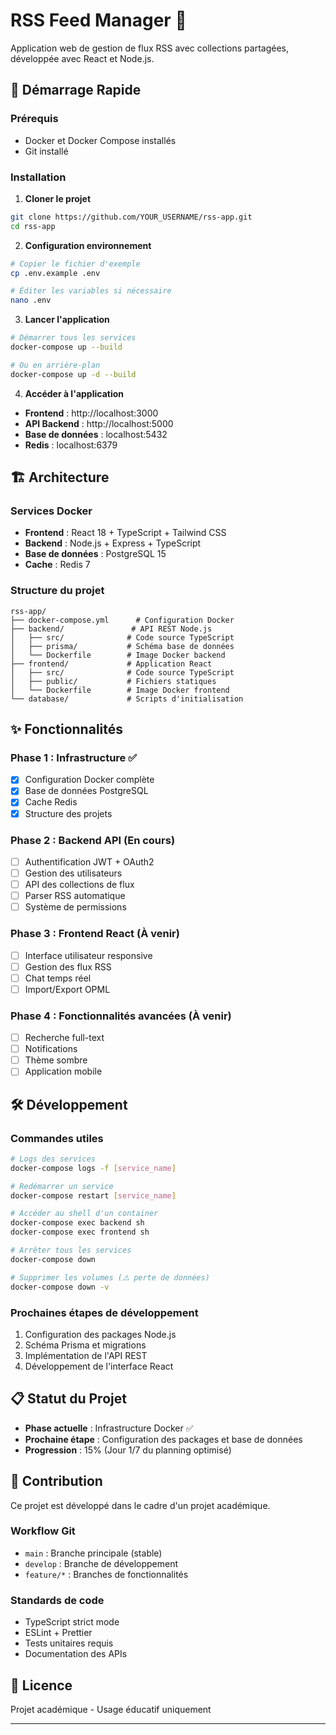 # RSS Feed Manager 📰

Application web de gestion de flux RSS avec collections partagées, développée avec React et Node.js.

## 🚀 Démarrage Rapide

### Prérequis
- Docker et Docker Compose installés
- Git installé

### Installation

1. **Cloner le projet**
```bash
git clone https://github.com/YOUR_USERNAME/rss-app.git
cd rss-app
```

2. **Configuration environnement**
```bash
# Copier le fichier d'exemple
cp .env.example .env

# Éditer les variables si nécessaire
nano .env
```

3. **Lancer l'application**
```bash
# Démarrer tous les services
docker-compose up --build

# Ou en arrière-plan
docker-compose up -d --build
```

4. **Accéder à l'application**
- **Frontend** : http://localhost:3000
- **API Backend** : http://localhost:5000
- **Base de données** : localhost:5432
- **Redis** : localhost:6379

## 🏗️ Architecture

### Services Docker
- **Frontend** : React 18 + TypeScript + Tailwind CSS
- **Backend** : Node.js + Express + TypeScript
- **Base de données** : PostgreSQL 15
- **Cache** : Redis 7

### Structure du projet
```
rss-app/
├── docker-compose.yml      # Configuration Docker
├── backend/               # API REST Node.js
│   ├── src/              # Code source TypeScript
│   ├── prisma/           # Schéma base de données
│   └── Dockerfile        # Image Docker backend
├── frontend/             # Application React
│   ├── src/              # Code source TypeScript
│   ├── public/           # Fichiers statiques
│   └── Dockerfile        # Image Docker frontend
└── database/             # Scripts d'initialisation
```

## ✨ Fonctionnalités

### Phase 1 : Infrastructure ✅
- [x] Configuration Docker complète
- [x] Base de données PostgreSQL
- [x] Cache Redis
- [x] Structure des projets

### Phase 2 : Backend API (En cours)
- [ ] Authentification JWT + OAuth2
- [ ] Gestion des utilisateurs
- [ ] API des collections de flux
- [ ] Parser RSS automatique
- [ ] Système de permissions

### Phase 3 : Frontend React (À venir)
- [ ] Interface utilisateur responsive
- [ ] Gestion des flux RSS
- [ ] Chat temps réel
- [ ] Import/Export OPML

### Phase 4 : Fonctionnalités avancées (À venir)
- [ ] Recherche full-text
- [ ] Notifications
- [ ] Thème sombre
- [ ] Application mobile

## 🛠️ Développement

### Commandes utiles
```bash
# Logs des services
docker-compose logs -f [service_name]

# Redémarrer un service
docker-compose restart [service_name]

# Accéder au shell d'un container
docker-compose exec backend sh
docker-compose exec frontend sh

# Arrêter tous les services
docker-compose down

# Supprimer les volumes (⚠️ perte de données)
docker-compose down -v
```

### Prochaines étapes de développement
1. Configuration des packages Node.js
2. Schéma Prisma et migrations
3. Implémentation de l'API REST
4. Développement de l'interface React

## 📋 Statut du Projet

- **Phase actuelle** : Infrastructure Docker ✅
- **Prochaine étape** : Configuration des packages et base de données
- **Progression** : 15% (Jour 1/7 du planning optimisé)

## 🤝 Contribution

Ce projet est développé dans le cadre d'un projet académique.

### Workflow Git
- `main` : Branche principale (stable)
- `develop` : Branche de développement
- `feature/*` : Branches de fonctionnalités

### Standards de code
- TypeScript strict mode
- ESLint + Prettier
- Tests unitaires requis
- Documentation des APIs

## 📝 Licence

Projet académique - Usage éducatif uniquement

---

